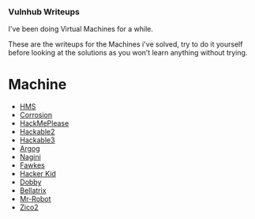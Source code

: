 ### Vulnhub Writeups
I've been doing Virtual Machines for a while.

These are the writeups for the Machines i've solved, try to do it yourself before looking at the solutions as you won’t learn anything without trying.
# Machine
- [HMS](https://github.com/A70xa/Vulnhub-Writeups/blob/main/HMS/hms.md)
- [Corrosion](https://github.com/A70xa/Vulnhub-Writeups/blob/main/Corrosion/corrosion.md)
- [HackMePlease](https://github.com/A70xa/Vulnhub-Writeups/blob/main/HackMePlease/hackMePlease.md)
- [Hackable2](https://github.com/A70xa/Vulnhub-Writeups/blob/main/Hackable2/hackable2.md)
- [Hackable3](https://github.com/A70xa/Vulnhub-Writeups/blob/main/Hackable3/hackable3.md)
- [Argog](https://github.com/A70xa/Vulnhub-Writeups/blob/main/Argog/Notes.md)
- [Nagini](https://github.com/A70xa/Vulnhub-Writeups/blob/main/Nagini/nagini.md)
- [Fawkes](https://github.com/A70xa/Vulnhub-Writeups/blob/main/Fawkes/fawkes.md)
- [Hacker Kid](https://github.com/A70xa/Vulnhub-Writeups/blob/main/Hacker%20Kid/HackerKid.md)
- [Dobby](https://github.com/A70xa/Vulnhub-Writeups/blob/main/Dobby/Dobby.md)
- [Bellatrix](https://github.com/A70xa/Vulnhub-Writeups/blob/main/Bellatrix/Bellatrix.md)
- [Mr-Robot](https://github.com/A70xa/Vulnhub-Writeups/blob/main/Mr-Robot/Mr-Robot.md)
- [Zico2](https://github.com/A70xa/Vulnhub-Writeups/blob/main/Zico2/Zico2.md)

